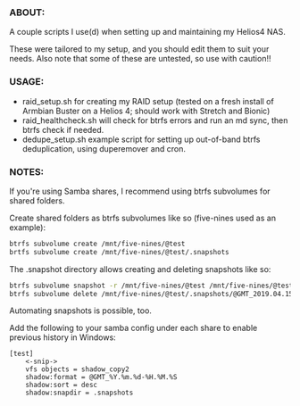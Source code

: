### ABOUT:
A couple scripts I use(d) when setting up and maintaining my Helios4 NAS.

These were tailored to my setup, and you should edit them to suit your needs. Also note that some of these are untested, so use with caution!!

### USAGE:
* raid_setup.sh for creating my RAID setup (tested on a fresh install of Armbian Buster on a Helios 4; should work with Stretch and Bionic)
* raid_healthcheck.sh will check for btrfs errors and run an md sync, then btrfs check if needed.
* dedupe_setup.sh example script for setting up out-of-band btrfs deduplication, using duperemover and cron.

### NOTES:
If you're using Samba shares, I recommend using btrfs subvolumes for shared folders.

Create shared folders as btrfs subvolumes like so (five-nines used as an example):
```bash
btrfs subvolume create /mnt/five-nines/@test
brtfs subvolume create /mnt/five-nines/@test/.snapshots
```

The .snapshot directory allows creating and deleting snapshots like so:
```bash
btrfs subvolume snapshot -r /mnt/five-nines/@test /mnt/five-nines/@test/.snapshots/@GMT_`date +%Y.%m.%d-%H.%M.%S`
btrfs subvolume delete /mnt/five-nines/@test/.snapshots/@GMT_2019.04.15-11.55.05
```

Automating snapshots is possible, too.

Add the following to your samba config under each share to enable previous history in Windows:
```
[test]
	<-snip->
	vfs objects = shadow_copy2
	shadow:format = @GMT_%Y.%m.%d-%H.%M.%S
	shadow:sort = desc
	shadow:snapdir = .snapshots
```
